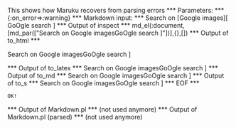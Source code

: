 This shows how Maruku recovers from parsing errors
*** Parameters: ***
{:on_error=>:warning}
*** Markdown input: ***
Search on [Google images][ 	GoOgle search ]
*** Output of inspect ***
md_el(:document,[md_par(["Search on Google imagesGoOgle search ]"])],{},[])
*** Output of to_html ***
<p>Search on Google imagesGoOgle search ]</p>
*** Output of to_latex ***
Search on Google imagesGoOgle search ]
*** Output of to_md ***
Search on Google imagesGoOgle search ]
*** Output of to_s ***
Search on Google imagesGoOgle search ]
*** EOF ***



	OK!



*** Output of Markdown.pl ***
(not used anymore)
*** Output of Markdown.pl (parsed) ***
(not used anymore)